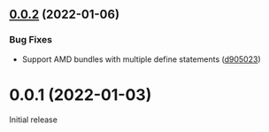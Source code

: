 ## [0.0.2](https://github.com/prantlf/babel-plugin-amd-checker/compare/v0.0.1...v0.0.2) (2022-01-06)


### Bug Fixes

* Support AMD bundles with multiple define statements ([d905023](https://github.com/prantlf/babel-plugin-amd-checker/commit/d90502380e1e1e5b6764715015068318cc5d9b26))

# 0.0.1 (2022-01-03)

Initial release

